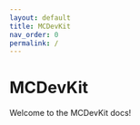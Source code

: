 ```yaml
---
layout: default
title: MCDevKit
nav_order: 0
permalink: /
---
```


# MCDevKit

Welcome to the MCDevKit docs!